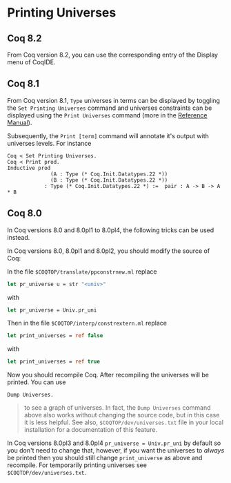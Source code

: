 Printing Universes
==================

Coq 8.2
-------

From Coq version 8.2, you can use the corresponding entry of the Display menu of CoqIDE.

Coq 8.1
-------

From Coq version 8.1, `Type` universes in terms can be displayed by toggling the `Set Printing Universes` command and universes constraints can be displayed using the `Print Universes` command (more in the [Reference Manual](http://coq.inria.fr/V8.1/refman/Reference-Manual004.html#toc21)).

Subsequently, the `Print [term]` command will annotate it's output with universes levels. For instance

```coq
Coq < Set Printing Universes.
Coq < Print prod.
Inductive prod
              (A : Type (* Coq.Init.Datatypes.22 *))
              (B : Type (* Coq.Init.Datatypes.22 *))
            : Type (* Coq.Init.Datatypes.22 *) :=  pair : A -> B -> A * B
```

Coq 8.0
-------

In Coq versions 8.0 and 8.0pl1 to 8.0pl4, the following tricks can be used instead.

In Coq versions 8.0, 8.0pl1 and 8.0pl2, you should modify the source of Coq:

In the file `$COQTOP/translate/ppconstrnew.ml` replace

```ocaml
let pr_universe u = str "<univ>"
```

with

```ocaml
let pr_universe = Univ.pr_uni
```

Then in the file `$COQTOP/interp/constrextern.ml` replace

```ocaml
let print_universes = ref false
```

with

```ocaml
let print_universes = ref true
```

Now you should recompile Coq. After recompiling the universes will be printed. You can use

```coq
Dump Universes.
```

> to see a graph of universes. In fact, the `Dump Universes` command above also works without changing the source code, but in this case it is less helpful. See also, `$COQTOP/dev/universes.txt` file in your local installation for a documentation of this feature.

In Coq versions 8.0pl3 and 8.0pl4 `pr_universe = Univ.pr_uni` by default so you don't need to change that, however, if you want the universes to *always* be printed then you should still change `print_universe` as above and recompile. For temporarily printing universes see `$COQTOP/dev/universes.txt`.
